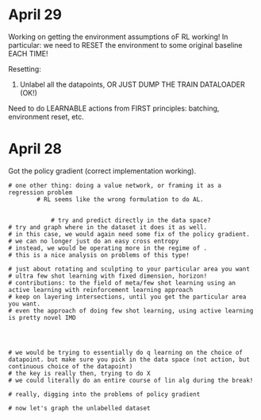 # April 29
Working on getting the environment assumptions oF RL working! In particular: we need to RESET the environment to some original baseline EACH TIME! 

Resetting:
1. Unlabel all the datapoints, OR JUST DUMP THE TRAIN DATALOADER (OK!)

Need to do LEARNABLE actions from FIRST principles: batching, environment reset, etc.

# April 28
Got the policy gradient (correct implementation working).


    # one other thing: doing a value network, or framing it as a regression problem
            # RL seems like the wrong formulation to do AL.
            
            
                # try and predict directly in the data space?
    # try and graph where in the dataset it does it as well.
    # in this case, we would again need some fix of the policy gradient.
    # we can no longer just do an easy cross entropy
    # instead, we would be operating more in the regime of .
    # this is a nice analysis on problems of this type!

    # just about rotating and sculpting to your particular area you want
    # ultra few shot learning with fixed dimension, horizon!
    # contributions: to the field of meta/few shot learning using an active learning with reinforcement learning approach
    # keep on layering intersections, until you get the particular area you want.
    # even the approach of doing few shot learning, using active learning is pretty novel IMO




    # we would be trying to essentially do q learning on the choice of datapoint. but make sure you pick in the data space (not action, but continuous choice of the datapoint)
    # the key is really then, trying to do X
    # we could literally do an entire course of lin alg during the break!

    # really, digging into the problems of policy gradient

    # now let's graph the unlabelled dataset
